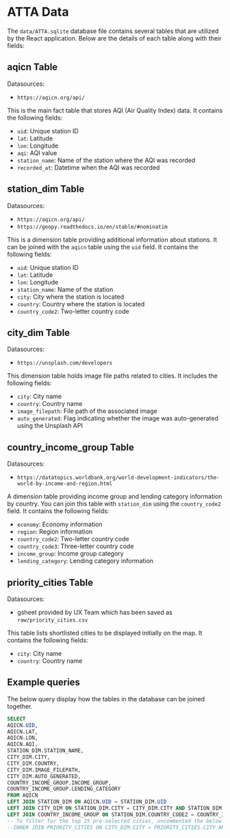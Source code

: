 # ATTA Data

The `data/ATTA.sqlite` database file contains several tables that are utilized by the React application. Below are the details of each table along with their fields:

## aqicn Table

Datasources:

- `https://aqicn.org/api/`

This is the main fact table that stores AQI (Air Quality Index) data. It contains the following fields:

- `uid`: Unique station ID
- `lat`: Latitude
- `lon`: Longitude
- `aqi`: AQI value
- `station_name`: Name of the station where the AQI was recorded
- `recorded_at`: Datetime when the AQI was recorded

## station_dim Table

Datasources:

- `https://aqicn.org/api/`
- `https://geopy.readthedocs.io/en/stable/#nominatim`

This is a dimension table providing additional information about stations. It can be joined with the `aqicn` table using the `uid` field. It contains the following fields:

- `uid`: Unique station ID
- `lat`: Latitude
- `lon`: Longitude
- `station_name`: Name of the station
- `city`: City where the station is located
- `country`: Country where the station is located
- `country_code2`: Two-letter country code

## city_dim Table

Datasources:

- `https://unsplash.com/developers`

This dimension table holds image file paths related to cities. It includes the following fields:

- `city`: City name
- `country`: Country name
- `image_filepath`: File path of the associated image
- `auto_generated`: Flag indicating whether the image was auto-generated using the Unsplash API

## country_income_group Table

Datasources:

- `https://datatopics.worldbank.org/world-development-indicators/the-world-by-income-and-region.html`

A dimension table providing income group and lending category information by country. You can join this table with `station_dim` using the `country_code2` field. It contains the following fields:

- `economy`: Economy information
- `region`: Region information
- `country_code2`: Two-letter country code
- `country_code3`: Three-letter country code
- `income_group`: Income group category
- `lending_category`: Lending category information

## priority_cities Table

Datasources:

- gsheet provided by UX Team which has been saved as `raw/priority_cities.csv`

This table lists shortlisted cities to be displayed initially on the map. It contains the following fields:

- `city`: City name
- `country`: Country name

## Example queries

The below query display how the tables in the database can be joined together.

```sql
SELECT 
AQICN.UID,
AQICN.LAT,
AQICN.LON,
AQICN.AQI,
STATION_DIM.STATION_NAME,
CITY_DIM.CITY,
CITY_DIM.COUNTRY,
CITY_DIM.IMAGE_FILEPATH,
CITY_DIM.AUTO_GENERATED,
COUNTRY_INCOME_GROUP.INCOME_GROUP,
COUNTRY_INCOME_GROUP.LENDING_CATEGORY
FROM AQICN
LEFT JOIN STATION_DIM ON AQICN.UID = STATION_DIM.UID
LEFT JOIN CITY_DIM ON STATION_DIM.CITY = CITY_DIM.CITY AND STATION_DIM.COUNTRY = CITY_DIM.COUNTRY
LEFT JOIN COUNTRY_INCOME_GROUP ON STATION_DIM.COUNTRY_CODE2 = COUNTRY_INCOME_GROUP.COUNTRY_CODE2
-- To filter for the top 25 pre-selected cities, uncommented the below
--INNER JOIN PRIORITY_CITIES ON CITY_DIM.CITY = PRIORITY_CITIES.CITY AND CITY_DIM.COUNTRY = PRIORITY_CITIES.COUNTRY
```
